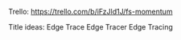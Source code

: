 Trello:
https://trello.com/b/iFzJld1J/fs-momentum

Title ideas:
Edge Trace
Edge Tracer
Edge Tracing
